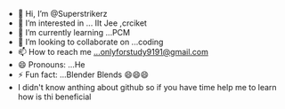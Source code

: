 - 👋 Hi, I’m @Superstrikerz
- 👀 I’m interested in ... IIt Jee ,crciket
- 🌱 I’m currently learning ...PCM
- 💞️ I’m looking to collaborate on ...coding
- 📫 How to reach me ...onlyforstudy9191@gmail.com
- 😄 Pronouns: ...He
- ⚡ Fun fact: ...Blender Blends 😄😄😄
- I didn't know anthing about github so if you have time help me to learn how is thi beneficial

<!---
Superstrikerz/Superstrikerz is a ✨ special ✨ repository because its `README.md` (this file) appears on your GitHub profile.
You can click the Preview link to take a look at your changes.
